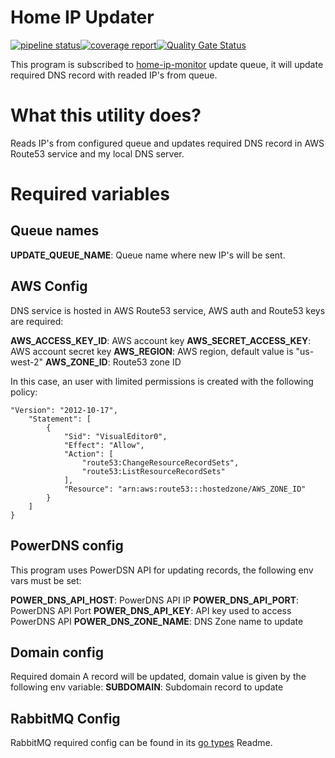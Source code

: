 # Home IP Updater

[![pipeline status](https://git.windmaker.net/a-castellano/home-ip-updater/badges/master/pipeline.svg)](https://git.windmaker.net/a-castellano/home-ip-updater/pipelines)[![coverage report](https://git.windmaker.net/a-castellano/home-ip-updater/badges/master/coverage.svg)](https://a-castellano.gitpages.windmaker.net/home-ip-updater/coverage.html)[![Quality Gate Status](https://sonarqube.windmaker.net/api/project_badges/measure?project=a-castellano_home-ip-updater_533a7009-26fb-43b9-b6f3-eb5326c083b6&metric=alert_status&token=sqb_df6b40224599cede55c63c9203eb5fcdb0a4bc9e)](https://sonarqube.windmaker.net/dashboard?id=a-castellano_home-ip-updater_533a7009-26fb-43b9-b6f3-eb5326c083b6)

This program is subscribed to [home-ip-monitor](https://git.windmaker.net/a-castellano/home-ip-monitor) update queue, it will update required DNS record with readed IP's from queue.

# What this utility does?

Reads IP's from configured queue and updates required DNS record in AWS Route53 service and my local DNS server.

# Required variables

## Queue names

**UPDATE_QUEUE_NAME**: Queue name where new IP's will be sent.

## AWS Config

DNS service is hosted in AWS Route53 service, AWS auth and Route53 keys are required:

**AWS_ACCESS_KEY_ID**: AWS account key
**AWS_SECRET_ACCESS_KEY**: AWS account secret key
**AWS_REGION**: AWS region, default value is "us-west-2"
**AWS_ZONE_ID**: Route53 zone ID

In this case, an user with limited permissions is created with the following policy:

```
"Version": "2012-10-17",
    "Statement": [
        {
            "Sid": "VisualEditor0",
            "Effect": "Allow",
            "Action": [
                "route53:ChangeResourceRecordSets",
                "route53:ListResourceRecordSets"
            ],
            "Resource": "arn:aws:route53:::hostedzone/AWS_ZONE_ID"
        }
    ]
}
```

## PowerDNS config

This program uses PowerDSN API for updating records, the following env vars must be set:

**POWER_DNS_API_HOST**: PowerDNS API IP
**POWER_DNS_API_PORT**: PowerDNS API Port
**POWER_DNS_API_KEY**: API key used to access PowerDNS API
**POWER_DNS_ZONE_NAME**: DNS Zone name to update

## Domain config

Required domain A record will be updated, domain value is given by the following env variable:
**SUBDOMAIN**: Subdomain record to update

## RabbitMQ Config

RabbitMQ required config can be found in its [go types](https://git.windmaker.net/a-castellano/go-types/-/tree/master/rabbitmq?ref_type=heads) Readme.
